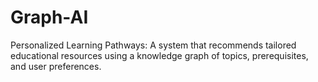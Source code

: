 # Graph-AI
Personalized Learning Pathways: A system that recommends tailored educational resources using a knowledge graph of topics, prerequisites, and user preferences.
